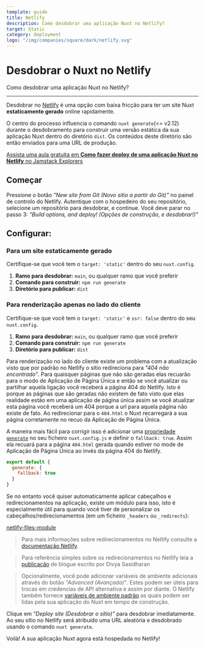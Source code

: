 ```yaml
---
template: guide
title: Netlify
description: Como desdobrar uma aplicação Nuxt no Netlify?
target: Static
category: deployment
logo: "/img/companies/square/dark/netlify.svg"
---
```

# Desdobrar o Nuxt no Netlify

Como desdobrar uma aplicação Nuxt no Netlify?

---

Desdobrar no [Netlify](https://www.netlify.com) é uma opção com baixa fricção para ter um site Nuxt **estaticamente gerado** online rapidamente.

O centro do processo influencia o comando `nuxt generate`(<= v2.12) durante o desdobramento para construir uma versão estática da sua aplicação Nuxt dentro do diretório `dist`. Os conteúdos deste diretório são então enviados para uma URL de produção.

<div class="Promo__Video">
  <a href="https://explorers.netlify.com/learn/get-started-with-nuxt/nuxt-generate-and-deploy" target="_blank">
    <p class="Promo__Video__Icon">
      Assista uma aula gratuita em <strong>Como fazer deploy de uma aplicação Nuxt no Netlify</strong> no Jamstack Explorers
    </p>
  </a>
</div>

## Começar

Pressione o botão _"New site from Git (Novo sítio a partir do Git)"_ no painel de controlo do Netlify. Autentique com o hospedeiro do seu repositório, selecione um repositório para desdobrar, e continue. Você deve parar no passo 3: _"Build options, and deploy! (Opções de construção, e desdobrar!)"_

## Configurar:

### Para um site estaticamente gerado

Certifique-se que você tem o `target: 'static'` dentro do seu `nuxt.config`.

1. **Ramo para desdobrar:** `main`, ou qualquer ramo que você preferir
1. **Comando para construir:** `npm run generate`
1. **Diretório para publicar:** `dist`

### Para renderização apenas no lado do cliente

Certifique-se que você tem o `target: 'static'` e `ssr: false` dentro do seu `nuxt.config`.

1. **Ramo para desdobrar:** `main`, ou qualquer ramo que você preferir
1. **Comando para construir:** `npm run generate`
1. **Diretório para publicar:** `dist`

Para renderização no lado do cliente existe um problema com a atualização visto que por padrão no Netlify o sítio redireciona para _"404 não encontrado"_. Para quaisquer páginas que não são geradas elas recuarão para o modo de Aplicação de Página Única e então se você atualizar ou partilhar aquela ligação você receberá a página 404 do Netlify. Isto é porque as páginas que são geradas não existem de fato visto que elas realidade estão em uma aplicação de página única assim se você atualizar esta página você receberá um 404 porque a url para aquela página não existe de fato. Ao redirecionar para o `404.html` o Nuxt recarregará a sua página corretamente no recuo da Aplicação de Página Única.

A maneira mais fácil para corrigir isso é adicionar uma [propriedade `generate`](/docs/configuration-glossary/configuration-generate#fallback) no seu ficheiro `nuxt.config.js` e definir o `fallback: true`. Assim ela recuará para a página `404.html` gerada quando estiver no mode de Aplicação de Página Única ao invés da página 404 do Netlify.

```js
export default {
  generate: {
    fallback: true
  }
}
```

Se no entanto você quiser automaticamente aplicar cabeçalhos e redirecionamentos na aplicação, existe um módulo para isso, isto é especialmente útil para quando você tiver de personalizar os cabeçalhos/redirecionamentos (em um ficheiro `_headers` ou `_redirects`):

[netlify-files-module](https://github.com/nuxt-community/netlify-files-module)

> Para mais informações sobre redirecionamentos no Netlify consulte a [documentação Netlify](https://www.netlify.com/docs/redirects/#rewrites-and-proxying).

> Para referência simples sobre os redirecionamentos no Netlify leia a [publicação](https://www.netlify.com/blog/2019/01/16/redirect-rules-for-all-how-to-configure-redirects-for-your-static-site) de blogue escrito por Divya Sasidharan

> Opcionalmente, você pode adicionar variáveis de ambiente adicionais através do botão _"Advanced (Avançado)"_. Estes podem ser úteis para trocas em credencias de API alternativa e assim por diante. O Netlify também fornece [variáveis de ambiente padrão](https://www.netlify.com/docs/build-settings/#build-environment-variables) as quais podem ser lidas pela sua aplicação do Nuxt em tempo de construção.

Clique em _"Deploy site (Desdobrar o sítio)"_ para desdobrar imediatamente. Ao seu sítio no Netlify será atribuído uma URL aleatória e desdobrado usando o comando `nuxt generate`.

Voilà! A sua aplicação Nuxt agora está hospedada no Netlify!
